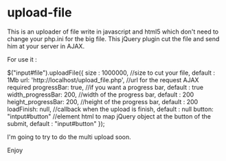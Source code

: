upload-file
===========

This is an uploader of file write in javascript and html5 which don't need to change your php.ini for the big file. This jQuery plugin cut the file and send him at your server in AJAX.

For use it :

  $("input#file").uploadFile({
		size : 1000000,                           //size to cut your file,                                          default : 1Mb
		url: 'http://localhost/upload_file.php',  //url for the request AJAX                                        required
		progressBar: true,                        //if you want a progress bar,                                     default : true
		width_progressBar: 200,                   //width of the progress bar,                                      default : 200
		height_progressBar: 200,                  //height of the progress bar,                                     default : 200
		loadFinish: null,                         //callback when the upload is finish,                             default : null
		button: "intput#button"                   //element html to map jQuery object at the button of the submit,  default : "input#button"
	});

I'm going to try to do the multi upload soon. 

Enjoy